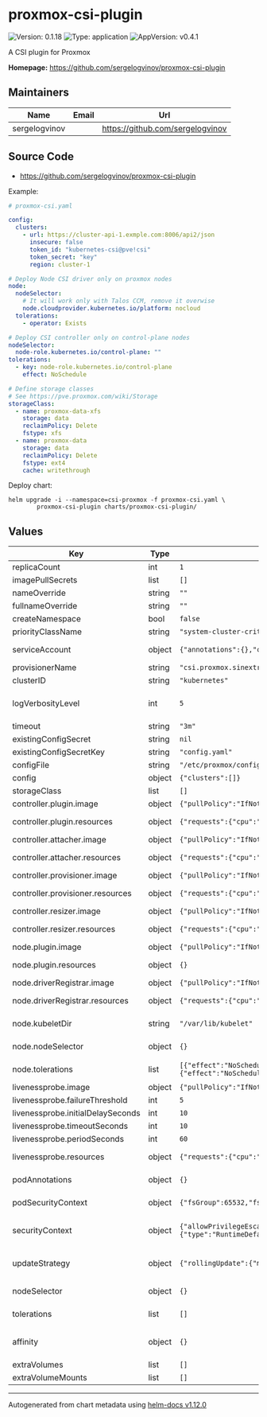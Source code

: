# proxmox-csi-plugin

![Version: 0.1.18](https://img.shields.io/badge/Version-0.1.18-informational?style=flat-square) ![Type: application](https://img.shields.io/badge/Type-application-informational?style=flat-square) ![AppVersion: v0.4.1](https://img.shields.io/badge/AppVersion-v0.4.1-informational?style=flat-square)

A CSI plugin for Proxmox

**Homepage:** <https://github.com/sergelogvinov/proxmox-csi-plugin>

## Maintainers

| Name | Email | Url |
| ---- | ------ | --- |
| sergelogvinov |  | <https://github.com/sergelogvinov> |

## Source Code

* <https://github.com/sergelogvinov/proxmox-csi-plugin>

Example:

```yaml
# proxmox-csi.yaml

config:
  clusters:
    - url: https://cluster-api-1.exmple.com:8006/api2/json
      insecure: false
      token_id: "kubernetes-csi@pve!csi"
      token_secret: "key"
      region: cluster-1

# Deploy Node CSI driver only on proxmox nodes
node:
  nodeSelector:
    # It will work only with Talos CCM, remove it overwise
    node.cloudprovider.kubernetes.io/platform: nocloud
  tolerations:
    - operator: Exists

# Deploy CSI controller only on control-plane nodes
nodeSelector:
  node-role.kubernetes.io/control-plane: ""
tolerations:
  - key: node-role.kubernetes.io/control-plane
    effect: NoSchedule

# Define storage classes
# See https://pve.proxmox.com/wiki/Storage
storageClass:
  - name: proxmox-data-xfs
    storage: data
    reclaimPolicy: Delete
    fstype: xfs
  - name: proxmox-data
    storage: data
    reclaimPolicy: Delete
    fstype: ext4
    cache: writethrough
```

Deploy chart:

```shell
helm upgrade -i --namespace=csi-proxmox -f proxmox-csi.yaml \
		proxmox-csi-plugin charts/proxmox-csi-plugin/
```

## Values

| Key | Type | Default | Description |
|-----|------|---------|-------------|
| replicaCount | int | `1` |  |
| imagePullSecrets | list | `[]` |  |
| nameOverride | string | `""` |  |
| fullnameOverride | string | `""` |  |
| createNamespace | bool | `false` | Create namespace. Very useful when using helm template. |
| priorityClassName | string | `"system-cluster-critical"` | Controller pods priorityClassName. |
| serviceAccount | object | `{"annotations":{},"create":true,"name":""}` | Pods Service Account. ref: https://kubernetes.io/docs/tasks/configure-pod-container/configure-service-account/ |
| provisionerName | string | `"csi.proxmox.sinextra.dev"` | CSI Driver provisioner name. Currently, cannot be customized. |
| clusterID | string | `"kubernetes"` | Cluster name. Currently, cannot be customized. |
| logVerbosityLevel | int | `5` | Log verbosity level. See https://github.com/kubernetes/community/blob/master/contributors/devel/sig-instrumentation/logging.md for description of individual verbosity levels. |
| timeout | string | `"3m"` | Connection timeout between sidecars. |
| existingConfigSecret | string | `nil` | Proxmox cluster config stored in secrets. |
| existingConfigSecretKey | string | `"config.yaml"` | Proxmox cluster config stored in secrets key. |
| configFile | string | `"/etc/proxmox/config.yaml"` | Proxmox cluster config path. |
| config | object | `{"clusters":[]}` | Proxmox cluster config. |
| storageClass | list | `[]` | Storage class defenition. |
| controller.plugin.image | object | `{"pullPolicy":"IfNotPresent","repository":"ghcr.io/sergelogvinov/proxmox-csi-controller","tag":""}` | Controller CSI Driver. |
| controller.plugin.resources | object | `{"requests":{"cpu":"10m","memory":"16Mi"}}` | Controller resource requests and limits. ref: https://kubernetes.io/docs/user-guide/compute-resources/ |
| controller.attacher.image | object | `{"pullPolicy":"IfNotPresent","repository":"registry.k8s.io/sig-storage/csi-attacher","tag":"v4.4.3"}` | CSI Attacher. |
| controller.attacher.resources | object | `{"requests":{"cpu":"10m","memory":"16Mi"}}` | Attacher resource requests and limits. ref: https://kubernetes.io/docs/user-guide/compute-resources/ |
| controller.provisioner.image | object | `{"pullPolicy":"IfNotPresent","repository":"registry.k8s.io/sig-storage/csi-provisioner","tag":"v3.6.3"}` | CSI Provisioner. |
| controller.provisioner.resources | object | `{"requests":{"cpu":"10m","memory":"16Mi"}}` | Provisioner resource requests and limits. ref: https://kubernetes.io/docs/user-guide/compute-resources/ |
| controller.resizer.image | object | `{"pullPolicy":"IfNotPresent","repository":"registry.k8s.io/sig-storage/csi-resizer","tag":"v1.9.3"}` | CSI Resizer. |
| controller.resizer.resources | object | `{"requests":{"cpu":"10m","memory":"16Mi"}}` | Resizer resource requests and limits. ref: https://kubernetes.io/docs/user-guide/compute-resources/ |
| node.plugin.image | object | `{"pullPolicy":"IfNotPresent","repository":"ghcr.io/sergelogvinov/proxmox-csi-node","tag":""}` | Node CSI Driver. |
| node.plugin.resources | object | `{}` | Node CSI Driver resource requests and limits. ref: https://kubernetes.io/docs/user-guide/compute-resources/ |
| node.driverRegistrar.image | object | `{"pullPolicy":"IfNotPresent","repository":"registry.k8s.io/sig-storage/csi-node-driver-registrar","tag":"v2.9.3"}` | Node CSI driver registrar. |
| node.driverRegistrar.resources | object | `{"requests":{"cpu":"10m","memory":"16Mi"}}` | Node registrar resource requests and limits. ref: https://kubernetes.io/docs/user-guide/compute-resources/ |
| node.kubeletDir | string | `"/var/lib/kubelet"` | Location of the /var/lib/kubelet directory as some k8s distribution differ from the standard. |
| node.nodeSelector | object | `{}` | Node labels for node-plugin assignment. ref: https://kubernetes.io/docs/user-guide/node-selection/ |
| node.tolerations | list | `[{"effect":"NoSchedule","key":"node.kubernetes.io/unschedulable","operator":"Exists"},{"effect":"NoSchedule","key":"node.kubernetes.io/disk-pressure","operator":"Exists"}]` | Tolerations for node-plugin assignment. ref: https://kubernetes.io/docs/concepts/configuration/taint-and-toleration/ |
| livenessprobe.image | object | `{"pullPolicy":"IfNotPresent","repository":"registry.k8s.io/sig-storage/livenessprobe","tag":"v2.11.0"}` | Common livenessprobe sidecar. |
| livenessprobe.failureThreshold | int | `5` | Failure threshold for livenessProbe |
| livenessprobe.initialDelaySeconds | int | `10` | Initial delay seconds for livenessProbe |
| livenessprobe.timeoutSeconds | int | `10` | Timeout seconds for livenessProbe |
| livenessprobe.periodSeconds | int | `60` | Period seconds for livenessProbe |
| livenessprobe.resources | object | `{"requests":{"cpu":"10m","memory":"16Mi"}}` | Liveness probe resource requests and limits. ref: https://kubernetes.io/docs/user-guide/compute-resources/ |
| podAnnotations | object | `{}` | Annotations for controller pod. ref: https://kubernetes.io/docs/concepts/overview/working-with-objects/annotations/ |
| podSecurityContext | object | `{"fsGroup":65532,"fsGroupChangePolicy":"OnRootMismatch","runAsGroup":65532,"runAsNonRoot":true,"runAsUser":65532}` | Controller Security Context. ref: https://kubernetes.io/docs/tasks/configure-pod-container/security-context/#set-the-security-context-for-a-pod |
| securityContext | object | `{"allowPrivilegeEscalation":false,"capabilities":{"drop":["ALL"]},"readOnlyRootFilesystem":true,"seccompProfile":{"type":"RuntimeDefault"}}` | Controller Container Security Context. ref: https://kubernetes.io/docs/tasks/configure-pod-container/security-context/#set-the-security-context-for-a-pod |
| updateStrategy | object | `{"rollingUpdate":{"maxUnavailable":1},"type":"RollingUpdate"}` | Controller deployment update stategy type. ref: https://kubernetes.io/docs/concepts/workloads/controllers/deployment/#updating-a-deployment |
| nodeSelector | object | `{}` | Node labels for controller assignment. ref: https://kubernetes.io/docs/user-guide/node-selection/ |
| tolerations | list | `[]` | Tolerations for controller assignment. ref: https://kubernetes.io/docs/concepts/configuration/taint-and-toleration/ |
| affinity | object | `{}` | Affinity for controller assignment. ref: https://kubernetes.io/docs/concepts/configuration/assign-pod-node/#affinity-and-anti-affinity |
| extraVolumes | list | `[]` | Additional volumes for Pods |
| extraVolumeMounts | list | `[]` |  |

----------------------------------------------
Autogenerated from chart metadata using [helm-docs v1.12.0](https://github.com/norwoodj/helm-docs/releases/v1.12.0)
